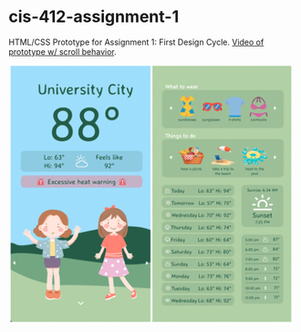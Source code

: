 # cis-412-assignment-1
HTML/CSS Prototype for Assignment 1: First Design Cycle. [Video of prototype w/ scroll behavior](https://drive.google.com/file/d/16Gm_wEIF_YzpSUl7U2LVezuHd0G89Z9H/view?usp=sharing).

<img src="https://github.com/kailyl/cis-412-assignment-1/blob/main/HTML:CSS%20Prototype.png" alt="Image of HTML/CSS Prototype" width="500"/>
